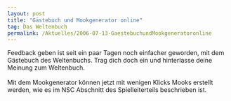 ```yaml
---
layout: post
title: "Gästebuch und Mookgenerator online"
tag: Das Weltenbuch
permalink: /Aktuelles/2006-07-13-GaestebuchundMookgeneratoronline
---
```



<p>Feedback geben ist seit ein paar Tagen noch einfacher geworden, mit dem Gästebuch des Weltenbuchs. Trag dich doch ein und hinterlasse deine Meinung zum Weltenbuch.<br/>
<br/>
Mit dem Mookgenerator können jetzt mit wenigen Klicks Mooks erstellt werden, wie es im NSC Abschnitt des Spielleiterteils beschrieben ist.</p>

